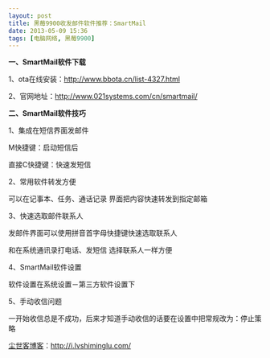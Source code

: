 ```yaml
---
layout: post
title: 黑莓9900收发邮件软件推荐：SmartMail
date: 2013-05-09 15:36
tags: [电脑网络, 黑莓9900]
---
```

<strong>一、SmartMail软件下载</strong>

1、ota在线安装：<a href="http://www.bbota.cn/list-4327.html" target="_blank">http://www.bbota.cn/list-4327.html</a>

2、官网地址：<a href="http://www.021systems.com/cn/smartmail/" target="_blank">http://www.021systems.com/cn/smartmail/</a>

<strong>二、SmartMail软件技巧</strong>

1、集成在短信界面发邮件

M快捷键：启动短信后

直接C快捷键：快速发短信

2、常用软件转发方便

可以在记事本、任务、通话记录 界面把内容快速转发到指定邮箱

3、快速选取邮件联系人

发邮件界面可以使用拼音首字母快捷键快速选取联系人

和在系统通讯录打电话、发短信 选择联系人一样方便

4、SmartMail软件设置

软件设置在系统设置－第三方软件设置下

5、手动收信问题

一开始收信总是不成功，后来才知道手动收信的话要在设置中把常规改为：停止策略

<a href="http://i.lvshiminglu.com/">尘世客博客</a>：<a href="http://i.lvshiminglu.com/">http://i.lvshiminglu.com/</a>

